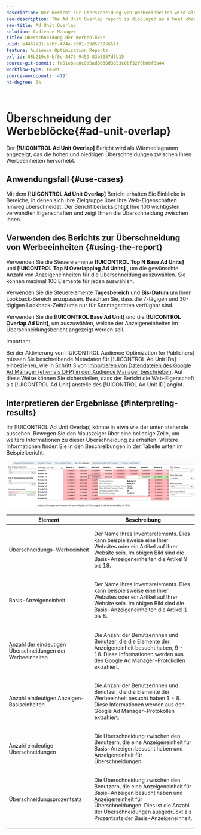 ```yaml
---
description: Der Bericht zur Überschneidung von Werbeeinheiten wird als Diagramm angezeigt, das die hohen und niedrigen Überschneidungen zwischen Ihren Werbeeinheiten hervorhebt.
seo-description: The Ad Unit Overlap report is displayed as a heat chart that highlights high and low overlaps between your Ad Units.
seo-title: Ad Unit Overlap
solution: Audience Manager
title: Überschneidung der Werbeblöcke
uuid: e4467e81-acbf-474e-b501-89d57395651f
feature: Audience Optimization Reports
exl-id: 08b219c6-bf0c-4473-9459-83b3657dfb15
source-git-commit: fe01ebac8c0d0ad3630d3853e0bf32f0b00f6a44
workflow-type: tm+mt
source-wordcount: '419'
ht-degree: 0%

---
```


# Überschneidung der Werbeblöcke{#ad-unit-overlap}

Der **[!UICONTROL Ad Unit Overlap]** Bericht wird als Wärmediagramm angezeigt, das die hohen und niedrigen Überschneidungen zwischen Ihren Werbeeinheiten hervorhebt.

## Anwendungsfall {#use-cases}

Mit dem **[!UICONTROL Ad Unit Overlap]** Bericht erhalten Sie Einblicke in Bereiche, in denen sich Ihre Zielgruppe über Ihre Web-Eigenschaften hinweg überschneidet. Der Bericht berücksichtigt Ihre 100 wichtigsten verwandten Eigenschaften und zeigt Ihnen die Überschneidung zwischen ihnen.

## Verwenden des Berichts zur Überschneidung von Werbeeinheiten {#using-the-report}

Verwenden Sie die Steuerelemente **[!UICONTROL Top N Base Ad Units]** und **[!UICONTROL Top N Overlapping Ad Units]** , um die gewünschte Anzahl von Anzeigeneinheiten für die Überschneidung auszuwählen. Sie können maximal 100 Elemente für jeden auswählen.

Verwenden Sie die Steuerelemente **Tagesbereich** und **Bis-Datum** um Ihren Lookback-Bereich anzupassen. Beachten Sie, dass die 7-tägigen und 30-tägigen Lookback-Zeiträume nur für Sonntagsdaten verfügbar sind.

Verwenden Sie die **[!UICONTROL Base Ad Unit]** und die **[!UICONTROL Overlap Ad Unit]**, um auszuwählen, welche der Anzeigeneinheiten im Überschneidungsbericht angezeigt werden soll.

>[!IMPORTANT]
>
>Bei der Aktivierung von [!UICONTROL Audience Optimization for Publishers] müssen Sie beschreibende Metadaten für [!UICONTROL Ad Unit IDs] einbeziehen, wie in Schritt 3 von [Importieren von Datendateien des Google Ad Manager (ehemals DFP) in den Audience Manager beschrieben](../../../reporting/audience-optimization-reports/aor-publishers/import-dfp.md). Auf diese Weise können Sie sicherstellen, dass der Bericht die Web-Eigenschaft als [!UICONTROL Ad Unit] anstelle des [!UICONTROL Ad Unit ID] angibt.

## Interpretieren der Ergebnisse {#interpreting-results}

Ihr [!UICONTROL Ad Unit Overlap] könnte in etwa wie der unten stehende aussehen. Bewegen Sie den Mauszeiger über eine beliebige Zelle, um weitere Informationen zu dieser Überschneidung zu erhalten. Weitere Informationen finden Sie in den Beschreibungen in der Tabelle unten im Beispielbericht.

![](assets/publisher_ad_unit_overlap.png)

<table id="table_22340F45B1B94D3796174CB30A60E212"> 
 <thead> 
  <tr> 
   <th colname="col1" class="entry"> Element </th> 
   <th colname="col2" class="entry"> Beschreibung </th> 
  </tr>
 </thead>
 <tbody> 
  <tr> 
   <td colname="col1"> <p><span class="wintitle"> Überschneidungs-Werbeeinheit</span> </p> </td> 
   <td colname="col2"> <p>Der Name Ihres Inventarelements. Dies kann beispielsweise eine Ihrer Websites oder ein Artikel auf Ihrer Website sein. Im obigen Bild sind die Basis-Anzeigeneinheiten die Artikel 9 bis 18. </p> </td> 
  </tr> 
  <tr> 
   <td colname="col1"> <p><span class="wintitle"> Basis-Anzeigeneinheit</span> </p> </td> 
   <td colname="col2"> <p>Der Name Ihres Inventarelements. Dies kann beispielsweise eine Ihrer Websites oder ein Artikel auf Ihrer Website sein. Im obigen Bild sind die Basis-Anzeigeneinheiten die Artikel 1 bis 8. </p> </td> 
  </tr> 
  <tr> 
   <td colname="col1"> <p><span class="wintitle"> Anzahl der eindeutigen Überschneidungen der Werbeeinheiten</span> </p> </td> 
   <td colname="col2"> <p>Die Anzahl der Benutzerinnen und Benutzer, die die Elemente der Anzeigeneinheit besucht haben, 9 - 18. Diese Informationen werden aus den Google Ad Manager-Protokollen extrahiert. </p> </td> 
  </tr> 
  <tr> 
   <td colname="col1"> <p>Anzahl <span class="wintitle"> eindeutigen Anzeigen-Basiseinheiten</span> </p> </td> 
   <td colname="col2"> <p>Die Anzahl der Benutzerinnen und Benutzer, die die Elemente der Werbeeinheit besucht haben 1 - 8. Diese Informationen werden aus den Google Ad Manager-Protokollen extrahiert. </p> </td> 
  </tr> 
  <tr> 
   <td colname="col1"> <p><span class="wintitle"> Anzahl eindeutige Überschneidungen</span> </p> </td> 
   <td colname="col2"> <p>Die Überschneidung zwischen den Benutzern, die eine <span class="wintitle"> Anzeigeneinheit für Basis-Anzeigen besucht haben</span> und <span class="wintitle"> Anzeigeneinheit für Überschneidungen</span>. </p> </td> 
  </tr> 
  <tr> 
   <td colname="col1"> <p><span class="wintitle"> Überschneidungsprozentsatz</span> </p> </td> 
   <td colname="col2"> <p>Die Überschneidung zwischen den Benutzern, die eine <span class="wintitle"> Anzeigeneinheit für Basis-Anzeigen besucht haben</span> und <span class="wintitle"> Anzeigeneinheit für Überschneidungen</span>. Dies ist die Anzahl der <span class="wintitle"> Überschneidungen</span> ausgedrückt als Prozentsatz der <span class="wintitle"> Basis-Anzeigeneinheit</span>. </p> </td> 
  </tr> 
 </tbody> 
</table>

